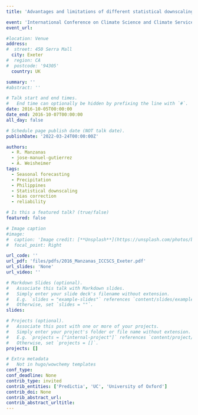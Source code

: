```yaml
---
title: 'Advantages and limitations of different statistical downscaling approaches for seasonal forecasting'

event: 'International Conference on Climate Science and Climate Services'
event_url: 

#location: Venue
address:
#  street: 450 Serra Mall
  city: Exeter 
#  region: CA
#  postcode: '94305'
  country: UK

summary: ''
#abstract: ''

# Talk start and end times.
#   End time can optionally be hidden by prefixing the line with `#`.
date: 2016-10-05T00:00:00
date_end: 2016-10-07T00:00:00
all_day: false

# Schedule page publish date (NOT talk date).
publishDate: '2022-03-24T00:00:00Z'

authors: 
  - R. Manzanas
  - jose-manuel-gutierrez
  - A. Weisheimer
tags: 
  - Seasonal forecasting
  - Precipitation
  - Philippines
  - Statistical downscaling
  - bias correction
  - reliability

# Is this a featured talk? (true/false)
featured: false

# Image caption
#image:
#  caption: 'Image credit: [**Unsplash**](https://unsplash.com/photos/bzdhc5b3Bxs)'
#  focal_point: Right

url_code: ''
url_pdf: 'files/pdfs/2016_Manzanas_ICCSCS_Exeter.pdf'
url_slides: 'None'
url_video: ''

# Markdown Slides (optional).
#   Associate this talk with Markdown slides.
#   Simply enter your slide deck's filename without extension.
#   E.g. `slides = "example-slides"` references `content/slides/example-slides.md`.
#   Otherwise, set `slides = ""`.
slides:

# Projects (optional).
#   Associate this post with one or more of your projects.
#   Simply enter your project's folder or file name without extension.
#   E.g. `projects = ["internal-project"]` references `content/project/deep-learning/index.md`.
#   Otherwise, set `projects = []`.
projects: []

# Extra metadata
#   Not in hugo/wowchemy templates
conf_type: 
conf_deadline: None
contrib_type: invited
contrib_entities: ['Predictia', 'UC', 'University of Oxford']
contrib_doi: None
contrib_abstract_url: 
contrib_abstract_urltitle: 
---
```



